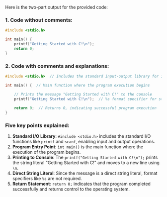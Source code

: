 Here is the two-part output for the provided code:

### **1. Code without comments:**
```c
#include <stdio.h>

int main() {
    printf("Getting Started with C!\n");
    return 0;
}
```

### **2. Code with comments and explanations:**
```c
#include <stdio.h>  // Includes the standard input-output library for input-output operations

int main() {  // Main function where the program execution begins

    // Prints the message "Getting Started with C!" to the console
    printf("Getting Started with C!\n");  // %s format specifier for strings not needed as it's a direct string literal
    
    return 0;  // Returns 0, indicating successful program execution
}
```

### **Five key points explained:**
1. **Standard I/O Library**: `#include <stdio.h>` includes the standard I/O functions like `printf` and `scanf`, enabling input and output operations.
2. **Program Entry Point**: `int main()` is the main function where the execution of the program begins.
3. **Printing to Console**: The `printf("Getting Started with C!\n");` prints the string literal "Getting Started with C!" and moves to a new line using `\n`.
4. **Direct String Literal**: Since the message is a direct string literal, format specifiers like `%s` are not required.
5. **Return Statement**: `return 0;` indicates that the program completed successfully and returns control to the operating system.
